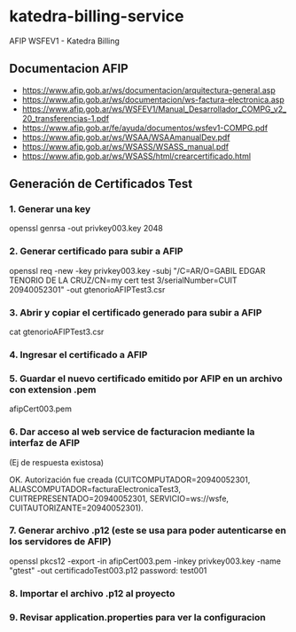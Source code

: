 # katedra-billing-service
AFIP WSFEV1 - Katedra Billing

## Documentacion AFIP

- https://www.afip.gob.ar/ws/documentacion/arquitectura-general.asp
- https://www.afip.gob.ar/ws/documentacion/ws-factura-electronica.asp
- https://www.afip.gob.ar/ws/WSFEV1/Manual_Desarrollador_COMPG_v2_20_transferencias-1.pdf
- https://www.afip.gob.ar/fe/ayuda/documentos/wsfev1-COMPG.pdf
- https://www.afip.gob.ar/ws/WSAA/WSAAmanualDev.pdf
- https://www.afip.gob.ar/ws/WSASS/WSASS_manual.pdf
- https://www.afip.gob.ar/ws/WSASS/html/crearcertificado.html

## Generación de Certificados Test

### 1. Generar una key

openssl genrsa -out privkey003.key 2048

### 2. Generar certificado para subir a AFIP

openssl req -new -key privkey003.key -subj "/C=AR/O=GABIL EDGAR TENORIO DE LA CRUZ/CN=my cert test 3/serialNumber=CUIT 20940052301" -out gtenorioAFIPTest3.csr

### 3. Abrir y copiar el certificado generado para subir a AFIP

cat gtenorioAFIPTest3.csr

### 4. Ingresar el certificado a AFIP

### 5. Guardar el nuevo certificado emitido por AFIP en un archivo con extension .pem

afipCert003.pem

### 6. Dar acceso al web service de facturacion mediante la interfaz de AFIP

(Ej de respuesta existosa)

OK. Autorización fue creada (CUITCOMPUTADOR=20940052301, ALIASCOMPUTADOR=facturaElectronicaTest3, CUITREPRESENTADO=20940052301, SERVICIO=ws://wsfe, CUITAUTORIZANTE=20940052301).


### 7. Generar archivo .p12 (este se usa para poder autenticarse en los servidores de AFIP)

openssl pkcs12 -export -in afipCert003.pem -inkey privkey003.key -name "gtest" -out certificadoTest003.p12
password: test001

### 8. Importar el archivo .p12 al proyecto

### 9. Revisar application.properties para ver la configuracion